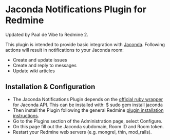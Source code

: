 # Jaconda Notifications Plugin for Redmine

Updated by Paal de Vibe to Redmine 2.

This plugin is intended to provide basic integration with [Jaconda](http://jaconda.im).
Following actions will result in notifications to your Jaconda room:

- Create and update issues
- Create and reply to messages
- Update wiki articles

## Installation & Configuration

- The Jaconda Notifications Plugin depends on the [official ruby wrapper](http://github.com/mironov/jaconda-api) for Jaconda API. This can be installed with:
    $ sudo gem install jaconda
- Then install the Plugin following the general Redmine [plugin installation instructions](http://www.redmine.org/wiki/redmine/Plugins).
- Go to the Plugins section of the Administration page, select Configure.
- On this page fill out the Jaconda subdomain, Room ID and Room token.
- Restart your Redmine web servers (e.g. mongrel, thin, mod_rails).